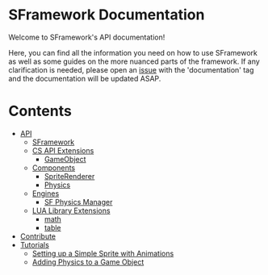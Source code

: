 # SFramework Documentation
Welcome to SFramework's API documentation!

Here, you can find all the information you need on how to use SFramework as well as some guides on the more nuanced parts of the framework.  If any clarification is needed, please open an [issue](https://github.com/mitchwadair/sidescroller-framework/issues) with the 'documentation' tag and the documentation will be updated ASAP.

# Contents
- [API](https://github.com/mitchwadair/sidescroller-framework/tree/master/doc/API)
  - [SFramework](https://github.com/mitchwadair/sidescroller-framework/blob/master/doc/API/SFramework.md)
  - [CS API Extensions](https://github.com/mitchwadair/sidescroller-framework/tree/master/doc/API/CS%20API%20Extensions)
    - [GameObject](https://github.com/mitchwadair/sidescroller-framework/blob/master/doc/API/CS%20API%20Extensions/GameObject.md)
  - [Components](https://github.com/mitchwadair/sidescroller-framework/tree/master/doc/API/Components)
    - [SpriteRenderer](https://github.com/mitchwadair/sidescroller-framework/blob/master/doc/API/Components/SpriteRenderer.md)
    - [Physics](https://github.com/mitchwadair/sidescroller-framework/blob/master/doc/API/Components/Physics.md)
  - [Engines](https://github.com/mitchwadair/sidescroller-framework/tree/master/doc/API/Engines)
    - [SF Physics Manager](https://github.com/mitchwadair/sidescroller-framework/blob/master/doc/API/Engines/SF%20Physics%20Manager.md)
  - [LUA Library Extensions](https://github.com/mitchwadair/sidescroller-framework/tree/master/doc/API/LUA%20Library%20Extensions)
    - [math](https://github.com/mitchwadair/sidescroller-framework/blob/master/doc/API/LUA%20Library%20Extensions/math.md)
    - [table](https://github.com/mitchwadair/sidescroller-framework/blob/master/doc/API/LUA%20Library%20Extensions/table.md)
- [Contribute](https://github.com/mitchwadair/sidescroller-framework/tree/master/doc/Contribute)
- [Tutorials](https://github.com/mitchwadair/sidescroller-framework/tree/master/doc/Tutorials)
  - [Setting up a Simple Sprite with Animations](https://github.com/mitchwadair/sidescroller-framework/blob/master/doc/Tutorials/Setting%20Up%20a%20Simple%20Sprite%20with%20Animation.md)
  - [Adding Physics to a Game Object](https://github.com/mitchwadair/sidescroller-framework/blob/master/doc/Tutorials/Adding%20Physics%20to%20a%20Game%20Object.md)

